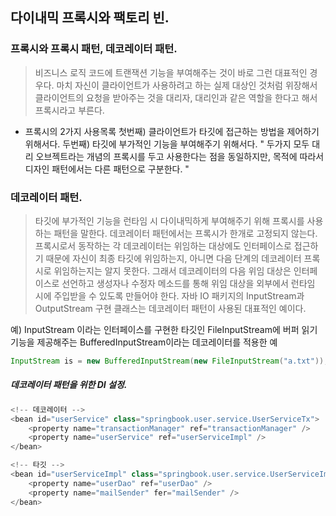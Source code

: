 ## 다이내믹 프록시와 팩토리 빈. 

### 프록시와 프록시 패턴, 데코레이터 패턴. 
> 비즈니스 로직 코드에 트랜잭션 기능을 부여해주는 것이 바로 그런 대표적인 경우다. 
> 마치 자신이 클라이언트가 사용하려고 하는 실제 대상인 것처럼 위장해서 클라이언트의 요청을 받아주는 것을 대리자, 대리인과 같은 역할을 한다고 해서 프록시라고 부른다.


- 프록시의 2가지 사용목록
첫번째) 클라이언트가 타깃에 접근하는 방법을 제어하기 위해서다. 
두번째) 타깃에 부가적인 기능을 부여해주기 위해서다. 
" 두가지 모두 대리 오브젝트라는 개념의 프록시를 두고 사용한다는 점을 동일하지만, 목적에 따라서 디자인 패턴에서는 다른 패턴으로 구분한다. "



### 데코레이터 패턴. 
> 타깃에 부가적인 기능을 런타임 시 다이내믹하게 부여해주기 위해 프록시를 사용하는 패턴을 말한다. 
> 데코레이터 패턴에서는 프록시가 한개로 고정되지 않는다.
> 프록시로서 동작하는 각 데코레이터는 위임하는 대상에도 인터페이스로 접근하기 때문에 자신이 최종 타깃에 위임하는지, 아니면 다음 단계의 데코레이터 프록시로 위임하는지는 알지 못한다.
> 그래서 데코레이터의 다음 위임 대상은 인터페이스로 선언하고 생성자나 수정자 메소드를 통해 위임 대상을 외부에서 런타임 시에 주입받을 수 있도록 만들어야 한다.
> 자바 IO 패키지의 InputStream과 OutputStream 구현 클래스는 데코레이터 패턴이 사용된 대표적인 예이다. 

예) InputStream 이라는 인터페이스를 구현한 타깃인 FileInputStream에 버퍼 읽기 기능을 제공해주는 BufferedInputStream이라는 데코레이터를 적용한 예
```java
InputStream is = new BufferedInputStream(new FileInputStream("a.txt"));
```
##### 데코레이터 패턴을 위한 DI 설정.
```java
<!-- 데코레이터 -->
<bean id="userService" class="springbook.user.service.UserServiceTx">
    <property name="transactionManager" ref="transactionManager" />
    <property name="userService" ref="userServiceImpl" />
</bean>

<!-- 타깃 -->
<bean id="userServiceImpl" class="springbook.user.service.UserServiceImpl">
    <property name="userDao" ref="userDao" />
    <property name="mailSender" fer="mailSender" />
</bean>
```

